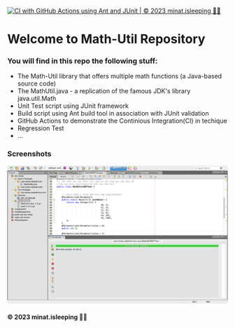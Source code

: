 [![CI with GitHub Actions using Ant and JUnit | © 2023 minat.isleeping 🥱💤](https://github.com/minatisleeping/Ant-minat/actions/workflows/ci-junit.yml/badge.svg)](https://github.com/minatisleeping/Ant-minat/actions/workflows/ci-junit.yml)

# Welcome to Math-Util Repository
### You will find in this repo the following stuff:
* The Math-Util library that offers multiple math functions (a Java-based source code) 
* The MathUtil.java - a replication of the famous JDK's library java.util.Math
* Unit Test script using JUnit framework
* Build script using Ant build tool in association with JUnit validation
* GitHub Actions to demonstrate the Continious Integration(CI) in techique
* Regression Test
* …

### Screenshots
![DDT & TDD w JUnit](https://github.com/minatisleeping/Ant-minat/blob/main/images/DDT%20w%20JUnit.png)

#### © 2023 minat.isleeping 🥱💤

